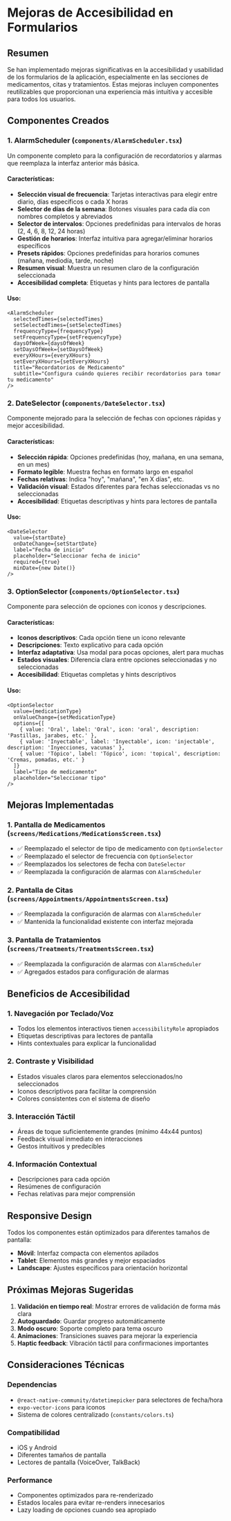# Mejoras de Accesibilidad en Formularios

## Resumen

Se han implementado mejoras significativas en la accesibilidad y usabilidad de los formularios de la aplicación, especialmente en las secciones de medicamentos, citas y tratamientos. Estas mejoras incluyen componentes reutilizables que proporcionan una experiencia más intuitiva y accesible para todos los usuarios.

## Componentes Creados

### 1. AlarmScheduler (`components/AlarmScheduler.tsx`)

Un componente completo para la configuración de recordatorios y alarmas que reemplaza la interfaz anterior más básica.

#### Características:
- **Selección visual de frecuencia**: Tarjetas interactivas para elegir entre diario, días específicos o cada X horas
- **Selector de días de la semana**: Botones visuales para cada día con nombres completos y abreviados
- **Selector de intervalos**: Opciones predefinidas para intervalos de horas (2, 4, 6, 8, 12, 24 horas)
- **Gestión de horarios**: Interfaz intuitiva para agregar/eliminar horarios específicos
- **Presets rápidos**: Opciones predefinidas para horarios comunes (mañana, mediodía, tarde, noche)
- **Resumen visual**: Muestra un resumen claro de la configuración seleccionada
- **Accesibilidad completa**: Etiquetas y hints para lectores de pantalla

#### Uso:
```tsx
<AlarmScheduler
  selectedTimes={selectedTimes}
  setSelectedTimes={setSelectedTimes}
  frequencyType={frequencyType}
  setFrequencyType={setFrequencyType}
  daysOfWeek={daysOfWeek}
  setDaysOfWeek={setDaysOfWeek}
  everyXHours={everyXHours}
  setEveryXHours={setEveryXHours}
  title="Recordatorios de Medicamento"
  subtitle="Configura cuándo quieres recibir recordatorios para tomar tu medicamento"
/>
```

### 2. DateSelector (`components/DateSelector.tsx`)

Componente mejorado para la selección de fechas con opciones rápidas y mejor accesibilidad.

#### Características:
- **Selección rápida**: Opciones predefinidas (hoy, mañana, en una semana, en un mes)
- **Formato legible**: Muestra fechas en formato largo en español
- **Fechas relativas**: Indica "hoy", "mañana", "en X días", etc.
- **Validación visual**: Estados diferentes para fechas seleccionadas vs no seleccionadas
- **Accesibilidad**: Etiquetas descriptivas y hints para lectores de pantalla

#### Uso:
```tsx
<DateSelector
  value={startDate}
  onDateChange={setStartDate}
  label="Fecha de inicio"
  placeholder="Seleccionar fecha de inicio"
  required={true}
  minDate={new Date()}
/>
```

### 3. OptionSelector (`components/OptionSelector.tsx`)

Componente para selección de opciones con iconos y descripciones.

#### Características:
- **Iconos descriptivos**: Cada opción tiene un icono relevante
- **Descripciones**: Texto explicativo para cada opción
- **Interfaz adaptativa**: Usa modal para pocas opciones, alert para muchas
- **Estados visuales**: Diferencia clara entre opciones seleccionadas y no seleccionadas
- **Accesibilidad**: Etiquetas completas y hints descriptivos

#### Uso:
```tsx
<OptionSelector
  value={medicationType}
  onValueChange={setMedicationType}
  options={[
    { value: 'Oral', label: 'Oral', icon: 'oral', description: 'Pastillas, jarabes, etc.' },
    { value: 'Inyectable', label: 'Inyectable', icon: 'injectable', description: 'Inyecciones, vacunas' },
    { value: 'Tópico', label: 'Tópico', icon: 'topical', description: 'Cremas, pomadas, etc.' }
  ]}
  label="Tipo de medicamento"
  placeholder="Seleccionar tipo"
/>
```

## Mejoras Implementadas

### 1. Pantalla de Medicamentos (`screens/Medications/MedicationsScreen.tsx`)

- ✅ Reemplazado el selector de tipo de medicamento con `OptionSelector`
- ✅ Reemplazado el selector de frecuencia con `OptionSelector`
- ✅ Reemplazados los selectores de fecha con `DateSelector`
- ✅ Reemplazada la configuración de alarmas con `AlarmScheduler`

### 2. Pantalla de Citas (`screens/Appointments/AppointmentsScreen.tsx`)

- ✅ Reemplazada la configuración de alarmas con `AlarmScheduler`
- ✅ Mantenida la funcionalidad existente con interfaz mejorada

### 3. Pantalla de Tratamientos (`screens/Treatments/TreatmentsScreen.tsx`)

- ✅ Reemplazada la configuración de alarmas con `AlarmScheduler`
- ✅ Agregados estados para configuración de alarmas

## Beneficios de Accesibilidad

### 1. Navegación por Teclado/Voz
- Todos los elementos interactivos tienen `accessibilityRole` apropiados
- Etiquetas descriptivas para lectores de pantalla
- Hints contextuales para explicar la funcionalidad

### 2. Contraste y Visibilidad
- Estados visuales claros para elementos seleccionados/no seleccionados
- Iconos descriptivos para facilitar la comprensión
- Colores consistentes con el sistema de diseño

### 3. Interacción Táctil
- Áreas de toque suficientemente grandes (mínimo 44x44 puntos)
- Feedback visual inmediato en interacciones
- Gestos intuitivos y predecibles

### 4. Información Contextual
- Descripciones para cada opción
- Resúmenes de configuración
- Fechas relativas para mejor comprensión

## Responsive Design

Todos los componentes están optimizados para diferentes tamaños de pantalla:

- **Móvil**: Interfaz compacta con elementos apilados
- **Tablet**: Elementos más grandes y mejor espaciados
- **Landscape**: Ajustes específicos para orientación horizontal

## Próximas Mejoras Sugeridas

1. **Validación en tiempo real**: Mostrar errores de validación de forma más clara
2. **Autoguardado**: Guardar progreso automáticamente
3. **Modo oscuro**: Soporte completo para tema oscuro
4. **Animaciones**: Transiciones suaves para mejorar la experiencia
5. **Haptic feedback**: Vibración táctil para confirmaciones importantes

## Consideraciones Técnicas

### Dependencias
- `@react-native-community/datetimepicker` para selectores de fecha/hora
- `expo-vector-icons` para iconos
- Sistema de colores centralizado (`constants/colors.ts`)

### Compatibilidad
- iOS y Android
- Diferentes tamaños de pantalla
- Lectores de pantalla (VoiceOver, TalkBack)

### Performance
- Componentes optimizados para re-renderizado
- Estados locales para evitar re-renders innecesarios
- Lazy loading de opciones cuando sea apropiado
